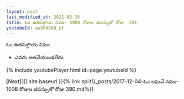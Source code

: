 ```yaml
---
layout: post
last_modified_at: 2021-03-30
title: ఓం ఉతసఙ్గాయ నమః- 1008 రోజుల తపస్సులో రోజు  391
youtubeId: au96ASkN_pY
---
```

 
 
 ఓం ఉతసఙ్గాయ నమః  
 
 -  ఎవరు జతచేయబడలేదు 
 
  
 
  
 
 
 
 
 
 


{% include youtubePlayer.html id=page.youtubeId %}
 
[Next]({{ site.baseurl }}{% link  split1/_posts/2017-12-04-ఓం లఘవే నమః- 1008 రోజుల తపస్సులో రోజు  390.md%})
 

